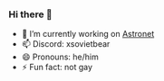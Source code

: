 ### Hi there 👋

- 🔭 I’m currently working on [Astronet](https://an.gg)
- 📫 Discord: xsovietbear
- 😄 Pronouns: he/him
- ⚡ Fun fact: not gay
